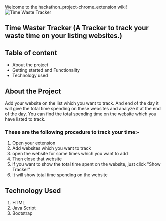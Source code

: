 Welcome to the hackathon_project-chrome_extension wiki!
![Time Waste Tracker](https://i.imgur.com/GuBTlHd.png)


## Time Waster Tracker (A Tracker to track your waste time on your listing websites.)

## Table of content
* About the project
* Getting started and Functionality
* Technology used

## About the Project

 Add your website on the list which you want to track. And end of the day it will give the total time spending on these websites and analyze it at the end of the day. You can find the total spending time on the website which you have listed to track. 

### These are the following procedure to track your time:-
1. Open your extension
2. Add websites which you want to track
3. open the website for some times which you want to add 
4. Then close that website
5. if you want to show the total time spent on the website, just click "Show Tracker"
6. It will show total time spending on the website

## Technology Used
1. HTML
2. Java Script
3. Bootstrap
